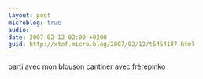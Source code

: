 ```yaml
---
layout: post
microblog: true
audio: 
date: 2007-02-12 02:00 +0200
guid: http://xtof.micro.blog/2007/02/12/t5454187.html
---
```

parti avec mon blouson cantiner avec frèrepinko 
